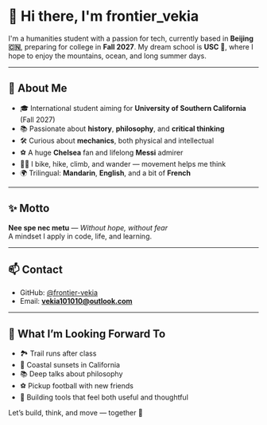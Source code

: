 # 👋 Hi there, I'm frontier_vekia

I'm a humanities student with a passion for tech, currently based in **Beijing 🇨🇳**, preparing for college in **Fall 2027**. My dream school is **USC 🌴**, where I hope to enjoy the mountains, ocean, and long summer days.

---

## 🧭 About Me

- 🎓 International student aiming for **University of Southern California** (Fall 2027)
- 📚 Passionate about **history**, **philosophy**, and **critical thinking**
- 🛠️ Curious about **mechanics**, both physical and intellectual
- ⚽ A huge **Chelsea** fan and lifelong **Messi** admirer
- 🚴‍♂️ I bike, hike, climb, and wander — movement helps me think
- 🌍 Trilingual: **Mandarin**, **English**, and a bit of **French**

---
 
## ✨ Motto

**Nee spe nec metu** — *Without hope, without fear*  
A mindset I apply in code, life, and learning.

---

## 📫 Contact

- GitHub: [@frontier-vekia](https://github.com/frontier-vekia)  
- Email: **vekia101010@outlook.com**

---

## 🌴 What I’m Looking Forward To

- 🏞️ Trail runs after class  
- 🌊 Coastal sunsets in California  
- 📚 Deep talks about philosophy  
- ⚽ Pickup football with new friends  
- 🤖 Building tools that feel both useful and thoughtful

Let’s build, think, and move — together 🚀
